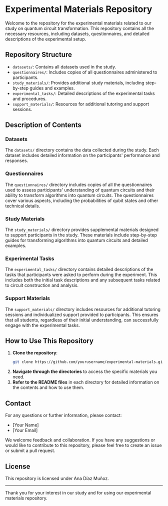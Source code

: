 # Experimental Materials Repository

Welcome to the repository for the experimental materials related to our study on quantum circuit transformation. This repository contains all the necessary resources, including datasets, questionnaires, and detailed descriptions of the experimental setup.

## Repository Structure

- `datasets/`: Contains all datasets used in the study.
- `questionnaires/`: Includes copies of all questionnaires administered to participants.
- `study_materials/`: Provides additional study materials, including step-by-step guides and examples.
- `experimental_tasks/`: Detailed descriptions of the experimental tasks and procedures.
- `support_materials/`: Resources for additional tutoring and support sessions.

## Description of Contents

### Datasets
The `datasets/` directory contains the data collected during the study. Each dataset includes detailed information on the participants' performance and responses.

### Questionnaires
The `questionnaires/` directory includes copies of all the questionnaires used to assess participants' understanding of quantum circuits and their ability to transform algorithms into quantum circuits. The questionnaires cover various aspects, including the probabilities of qubit states and other technical details.

### Study Materials
The `study_materials/` directory provides supplemental materials designed to support participants in the study. These materials include step-by-step guides for transforming algorithms into quantum circuits and detailed examples.

### Experimental Tasks
The `experimental_tasks/` directory contains detailed descriptions of the tasks that participants were asked to perform during the experiment. This includes both the initial task descriptions and any subsequent tasks related to circuit construction and analysis.

### Support Materials
The `support_materials/` directory includes resources for additional tutoring sessions and individualized support provided to participants. This ensures that all students, regardless of their initial understanding, can successfully engage with the experimental tasks.

## How to Use This Repository

1. **Clone the repository**:
    ```bash
    git clone https://github.com/yourusername/experimental-materials.git
    ```
2. **Navigate through the directories** to access the specific materials you need.
3. **Refer to the README files** in each directory for detailed information on the contents and how to use them.

## Contact

For any questions or further information, please contact:
- [Your Name]
- [Your Email]

We welcome feedback and collaboration. If you have any suggestions or would like to contribute to this repository, please feel free to create an issue or submit a pull request.

## License

This repository is licensed under Ana Díaz Muñoz.

---

Thank you for your interest in our study and for using our experimental materials repository.
